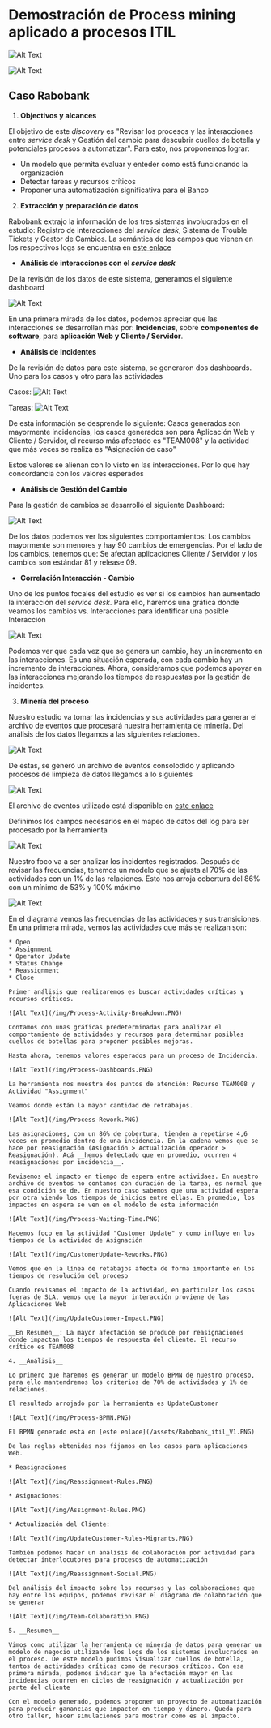 # Demostración de Process mining aplicado a procesos ITIL

![Alt Text](https://img.shields.io/badge/IBM%20MyInvenio-blue.svg?style=plastic)

![Alt Text](https://img.shields.io/badge/Phase-Released-green.svg?style=plastic)

## Caso Rabobank

1. __Objectivos y alcances__

 El objetivo de este _discovery_ es "Revisar los procesos y las interacciones entre _service desk_ y Gestión del cambio para descubrir cuellos de botella y potenciales procesos a automatizar". Para esto, nos proponemos lograr:

 * Un modelo que permita evaluar y enteder como está funcionando la organización
 * Detectar tareas y recursos críticos
 * Proponer una automatización significativa para el Banco


 2. __Extracción y preparación de datos__

   Rabobank extrajo la información de los tres sistemas involucrados en el estudio: Registro de interacciones del _service desk_, Sistema de Trouble Tickets y Gestor de Cambios. La semántica de los campos que vienen en los respectivos logs se encuentra en [este enlace](/assets/quick_reference_bpi_challenge_2014.pdf)

   * __Análisis de interacciones con el *service desk*__

   De la revisión de los datos de este sistema, generamos el siguiente dashboard

   ![Alt Text](/img/Dashboard-Interacciones.PNG)

   En una primera mirada de los datos, podemos apreciar que las interacciones se desarrollan más por: **Incidencias**, sobre **componentes de software**, para **aplicación Web y Cliente / Servidor**.

   * __Análisis de Incidentes__

   De la revisión de datos para este sistema, se generaron dos dashboards. Uno para los casos y otro para las actividades

   Casos:
   ![Alt Text](/img/Dashboard-Incidentes.PNG)

   Tareas:
   ![Alt Text](/img/Dashboard-Incidentes-Tareas.PNG)

   De esta información se desprende lo siguiente: Casos generados son mayormente incidencias, los casos generados son para Aplicación Web y Cliente / Servidor, el recurso más afectado es "TEAM008" y la actividad que más veces se realiza es "Asignación de caso"

   Estos valores se alienan con lo visto en las interacciones. Por lo que hay concordancia con los valores esperados

   * __Análisis de Gestión del Cambio__

   Para la gestión de cambios se desarrolló el siguiente Dashboard:

   ![Alt Text](/img/Dashboard-Cambios.PNG)

   De los datos podemos ver los siguientes comportamientos: Los cambios mayormente son menores y hay 90 cambios de emergencias. Por el lado de los cambios, tenemos que: Se afectan aplicaciones Cliente / Servidor y los cambios son estándar 81 y release 09.

   * __Correlación Interacción - Cambio__

   Uno de los puntos focales del estudio es ver si los cambios han aumentado la interacción del *service desk*. Para ello, haremos una gráfica donde veamos los cambios vs. Interacciones para identificar una posible Interacción

   ![Alt Text](/img/Correlacion.PNG)

   Podemos ver que cada vez que se genera un cambio, hay un incremento en las interacciones. Es una situación esperada, con cada cambio hay un incremento de interacciones. Ahora, consideramos que podemos apoyar en las interacciones mejorando los tiempos de respuestas por la gestión de incidentes.

   3. __Minería del proceso__

   Nuestro estudio va tomar las incidencias y sus actividades para generar el archivo de eventos que procesará nuestra herramienta de minería. Del análisis de los datos llegamos a las siguientes relaciones.

   ![Alt Text](/img/datos-relaciones.PNG)

   De estas, se generó un archivo de eventos consolodido y aplicando procesos de limpieza de datos llegamos a lo siguientes

   ![Alt Text](/img/Dashboard-Eventos.PNG)

   El archivo de eventos utilizado está disponible en [este enlace](/assets/EventLog.csv)

   Definimos los campos necesarios en el mapeo de datos del log para ser procesado por la herramienta

   ![Alt Text](/img/PM-Datasource.PNG)

   Nuestro foco va a ser analizar los incidentes registrados. Después de revisar las frecuencias, tenemos un modelo que se ajusta al 70% de las actividades con un 1% de las relaciones. Esto nos arroja cobertura del 86% con un mínimo de 53% y 100% máximo

   ![Alt Text](/img/Process-Model.PNG)

   En el diagrama vemos las frecuencias de las actividades y sus transiciones. En una primera mirada, vemos las actividades que más se realizan son:

    * Open
    * Assignment
    * Operator Update
    * Status Change
    * Reassignment
    * Close

    Primer análisis que realizaremos es buscar actividades críticas y recursos críticos.

    ![Alt Text](/img/Process-Activity-Breakdown.PNG)

    Contamos con unas gráficas predeterminadas para analizar el comportamiento de actividades y recursos para determinar posibles cuellos de botellas para proponer posibles mejoras.

    Hasta ahora, tenemos valores esperados para un proceso de Incidencia.

    ![Alt Text](/img/Process-Dashboards.PNG)

    La herramienta nos muestra dos puntos de atención: Recurso TEAM008 y Actividad "Assignment"

    Veamos donde están la mayor cantidad de retrabajos.

    ![Alt Text](/img/Process-Rework.PNG)

    Las asignaciones, con un 86% de cobertura, tienden a repetirse 4,6 veces en promedio dentro de una incidencia. En la cadena vemos que se hace por reasignación (Asignación > Actualización operador > Reasignación). Acá __hemos detectado que en promedio, ocurren 4 reasignaciones por incidencia__.

    Revisemos el impacto en tiempo de espera entre actividaes. En nuestro archivo de eventos no contamos con duración de la tarea, es normal que esa condición se de. En nuestro caso sabemos que una actividad espera por otra viendo los tiempos de inicios entre ellas. En promedio, los impactos en espera se ven en el modelo de esta información

    ![Alt Text](/img/Process-Waiting-Time.PNG)

    Hacemos foco en la actividad "Customer Update" y como influye en los tiempos de la actividad de Asignación

    ![Alt Text](/img/CustomerUpdate-Reworks.PNG)

    Vemos que en la línea de retabajos afecta de forma importante en los tiempos de resolución del proceso

    Cuando revisamos el impacto de la actividad, en particular los casos fueras de SLA, vemos que la mayor interacción proviene de las Aplicaciones Web

    ![Alt Text](/img/UpdateCustomer-Impact.PNG)

    __En Resumen__: La mayor afectación se produce por reasignaciones donde impactan los tiempos de respuesta del cliente. El recurso crítico es TEAM008

    4. __Análisis__

    Lo primero que haremos es generar un modelo BPMN de nuestro proceso, para ello mantendremos los criterios de 70% de actividades y 1% de relaciones.

    El resultado arrojado por la herramienta es UpdateCustomer

    ![ALt Text](/img/Process-BPMN.PNG)

    El BPMN generado está en [este enlace](/assets/Rabobank_itil_V1.PNG)

    De las reglas obtenidas nos fijamos en los casos para aplicaciones Web.

    * Reasignaciones

    ![Alt Text](/img/Reassignment-Rules.PNG)

    * Asignaciones:

    ![Alt Text](/img/Assignment-Rules.PNG)

    * Actualización del Cliente:

    ![Alt Text](/img/UpdateCustomer-Rules-Migrants.PNG)

    También podemos hacer un análisis de colaboración por actividad para detectar interlocutores para procesos de automatización

    ![Alt Text](/img/Reassignment-Social.PNG)

    Del análisis del impacto sobre los recursos y las colaboraciones que hay entre los equipos, podemos revisar el diagrama de colaboración que se generar

    ![Alt Text](/img/Team-Colaboration.PNG)

    5. __Resumen__

    Vimos como utilizar la herramienta de minería de datos para generar un modelo de negocio utilizando los logs de los sistemas involucrados en el proceso. De este modelo pudimos visualizar cuellos de botella, tantos de actividades críticas como de recursos críticos. Con esa primera mirada, podemos indicar que la afectación mayor en las incidencias ocurren en ciclos de reasignación y actualización por parte del cliente

    Con el modelo generado, podemos proponer un proyecto de automatización para producir ganancias que impacten en tiempo y dinero. Queda para otro taller, hacer simulaciones para mostrar como es el impacto.
